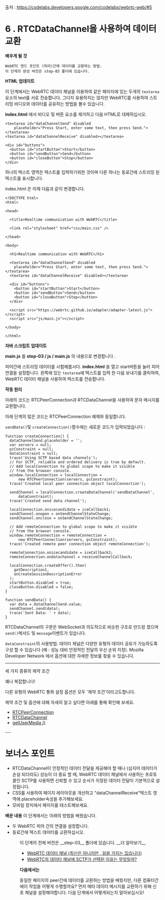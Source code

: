 출처 : https://codelabs.developers.google.com/codelabs/webrtc-web/#5

# 6 . RTCDataChannel을 사용하여 데이터 교환

__배우게 될 것__

    WebRTC 엔드 포인트 (피어)간에 데이터를 교환하는 방법.
    이 단계의 완성 버전은 step-03 폴더에 있습니다.

__HTML 업데이트__

이 단계에서는 WebRTC 데이터 채널을 이용하여 같은 페이지에 있는 두개의 `textarea`요소의 text를 서로 전송합니다.
그다지 유용하지는 않지만 WebRTC를 사용하여 스트리밍 비디오와 데이터를 공유하는 방법을 볼수 있습니다.

__index.html__ 에서 비디오 및 버튼 요소를 제거하고 다음 HTML로 대체하십시오.

~~~
<textarea id="dataChannelSend" disabled
    placeholder="Press Start, enter some text, then press Send."></textarea>
<textarea id="dataChannelReceive" disabled></textarea>

<div id="buttons">
  <button id="startButton">Start</button>
  <button id="sendButton">Send</button>
  <button id="closeButton">Stop</button>
</div>
~~~

하나의 텍스트 영역은 텍스트를 입력하기위한 것이며 다른 하나는 동료간에 스트리밍 된 텍스트를 표시합니다.

index.html 은 이제 다음과 같이 변경합니다.

~~~
<!DOCTYPE html>
<html>

<head>

  <title>Realtime communication with WebRTC</title>

  <link rel="stylesheet" href="css/main.css" />

</head>

<body>

  <h1>Realtime communication with WebRTC</h1>

  <textarea id="dataChannelSend" disabled
    placeholder="Press Start, enter some text, then press Send."></textarea>
  <textarea id="dataChannelReceive" disabled></textarea>

  <div id="buttons">
    <button id="startButton">Start</button>
    <button id="sendButton">Send</button>
    <button id="closeButton">Stop</button>
  </div>

  <script src="https://webrtc.github.io/adapter/adapter-latest.js"></script>
  <script src="js/main.js"></script>

</body>

</html>

~~~
__자바 스크립트 업데이트__

__main.js__ 를 __step-03 / js / main.js__ 의 내용으로 변경합니다 .

피어간에 스트리밍 데이터를 시험해봅시다. 
__index.html__ 을 열고 start버튼을 눌러 피어 연결을 설정합니다. 왼쪽에 있는 `textarea`에 텍스트를 입력 한 다음 보내기를 클릭하여,
WebRTC 데이터 채널을 사용하여 텍스트를 전송합니다.

__작동 원리__

아래의 코드는 RTCPeerConnection과 RTCDataChannel을 사용하여 문자 메시지를 교환합니다.

아래 단계의 많은 코드는 RTCPeerConnection 예제와 동일합니다.

`sendData()`및 `createConnection()`함수에는 새로운 코드가 입력되었습니다 :

~~~
function createConnection() {
  dataChannelSend.placeholder = '';
  var servers = null;
  pcConstraint = null;
  dataConstraint = null;
  trace('Using SCTP based data channels');
  // For SCTP, reliable and ordered delivery is true by default.
  // Add localConnection to global scope to make it visible
  // from the browser console.
  window.localConnection = localConnection =
      new RTCPeerConnection(servers, pcConstraint);
  trace('Created local peer connection object localConnection');

  sendChannel = localConnection.createDataChannel('sendDataChannel',
      dataConstraint);
  trace('Created send data channel');

  localConnection.onicecandidate = iceCallback1;
  sendChannel.onopen = onSendChannelStateChange;
  sendChannel.onclose = onSendChannelStateChange;

  // Add remoteConnection to global scope to make it visible
  // from the browser console.
  window.remoteConnection = remoteConnection =
      new RTCPeerConnection(servers, pcConstraint);
  trace('Created remote peer connection object remoteConnection');

  remoteConnection.onicecandidate = iceCallback2;
  remoteConnection.ondatachannel = receiveChannelCallback;

  localConnection.createOffer().then(
    gotDescription1,
    onCreateSessionDescriptionError
  );
  startButton.disabled = true;
  closeButton.disabled = false;
}

function sendData() {
  var data = dataChannelSend.value;
  sendChannel.send(data);
  trace('Sent Data: ' + data);
}
~~~

RTCDataChannel의 구문은 WebSocket과 의도적으로 비슷한 구조로 만드렁 졌으며 `send()`메서드 및 `message`이벤트가 있습니다.

`dataConstraint`의 사용방법. 
데이터 채널은 다양한 유형의 데이터 공유가 가능하도록 구성 할 수 있습니다 (예 : 성능 대비 안정적인 전달의 우선 순위 지정).
Mozilla Developer Network 에서 옵션에 대한 자세한 정보를 찾을 수 있습니다.

---
세 가지 종류의 제약 조건

꽤나 복잡합니다!

다른 유형의 WebRTC 통화 설정 옵션은 모두 '제약 조건'이라고도합니다.

제약 조건 및 옵션에 대해 자세히 알고 싶다면 아래를 통해 확인해 보세요.
<ul>
    <li><a href="https://developer.mozilla.org/en-US/docs/Web/API/RTCPeerConnection/RTCPeerConnection">RTCPeerConnection</a></li>
    <li><a href="https://developer.mozilla.org/en-US/docs/Web/API/RTCPeerConnection/createDataChannel">RTCDataChannel</a></li>
    <li><a href="https://developer.mozilla.org/en-US/docs/Web/API/MediaDevices/getUserMedia">getUserMedia ()</a></li>
</ul>
---

# 보너스 포인트
<ul>
    <li>
    RTCDataChannel이 안정적인 데이터 전달을 제공해야 할 때나 (심지어 데이터가 손실 되더라도) 성능이 더 중요 할 때, 
    WebRTC 데이터 채널에서 사용하는 프로토콜인 SCTP를 사용하면 신뢰할 수 있고 순서가 지정된 데이터 전달이 기본적으로 설정됩니다.
    </li>
    <li>
CSS를 사용하여 페이지 레이아웃을 개선하고 "dataChannelReceive"텍스트 영역에 placeholder속성을 추가해보세요. 
    </li>
    <li>
모바일 장치에서 페이지를 테스트해보세요.
    </li>
</ul>
    
__배운 내용__
이 단계에서는 아래의 방법을 배웠습니다.
<ul>
<li>두 WebRTC 피어 간의 연결을 설정합니다.</li>
<li>동료간에 텍스트 데이터를 교환하십시오.</li>

<ul>
이 단계의 전체 버전은 __step-03__ 폴더에 있습니다.
__더 알아보기__
<ul>
    <li><a href="https://www.html5rocks.com/en/tutorials/webrtc/datachannels/">WebRTC 데이터 채널 (최신은 아니지만 , 읽을 가지는 있습니다)</a></li>
    <li><a href="https://bloggeek.me/sctp-data-channel/">WebRTC의 데이터 채널에 SCTP가 선택된 이유는 무엇일까?</a></li>
</ul>   
    
__다음에서는__

동일한 페이지의 peer간에 데이터를 교환하는 방법을 배웠지만, 다른 컴퓨터간에이 작업을 어떻게 수행할까요?
먼저 메타 데이터 메시지를 교환하기 위해 신호 채널을 설정해야합니다. 다음 단계에서 어떻게되는지 알아보십시오!
